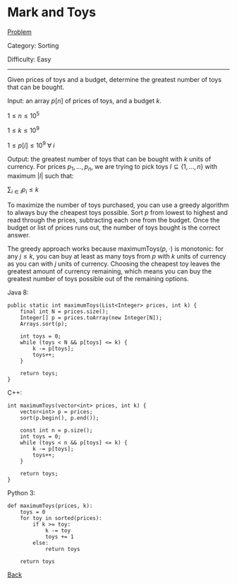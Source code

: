 # Mark and Toys

[Problem](https://www.hackerrank.com/challenges/mark-and-toys/problem)

Category: Sorting

Difficulty: Easy

---

Given prices of toys and a budget, determine the greatest number of toys that
can be bought.

Input: an array $p[n]$ of prices of toys, and a budget $k$.

$1 \leq n \leq 10^5$

$1 \leq k \leq 10^9$

$1 \leq p[i] \leq 10^9 \; \forall \; i$

Output: the greatest number of toys that can be bought with $k$ units of
currency. For prices $p_1, \ldots, p_n$, we are trying to pick toys 
$I \subseteq \{1, \ldots, n\}$ with maximum $|I|$ such that:

$\sum_{i \in I} p_i \leq k$

To maximize the number of toys purchased, you can use a greedy algorithm to
always buy the cheapest toys possible. Sort $p$ from lowest to highest and read
through the prices, subtracting each one from the budget. Once the budget or
list of prices runs out, the number of toys bought is the correct answer.

The greedy approach works because maximumToys$(p, \cdot)$ is monotonic: for any
$j \leq k$, you can buy at least as many toys from $p$ with $k$ units of
currency as you can with $j$ units of currency. Choosing the cheapest toy leaves
the greatest amount of currency remaining, which means you can buy the greatest
number of toys possible out of the remaining options. 

Java 8:
```
public static int maximumToys(List<Integer> prices, int k) {
    final int N = prices.size();
    Integer[] p = prices.toArray(new Integer[N]);
    Arrays.sort(p);
    
    int toys = 0;
    while (toys < N && p[toys] <= k) {
        k -= p[toys];
        toys++;
    }
    
    return toys;
}
```

C++:
```
int maximumToys(vector<int> prices, int k) {
    vector<int> p = prices;
    sort(p.begin(), p.end());
    
    const int n = p.size();
    int toys = 0;
    while (toys < n && p[toys] <= k) {
        k -= p[toys];
        toys++;
    }
    
    return toys;
}
```

Python 3:
```
def maximumToys(prices, k):
    toys = 0
    for toy in sorted(prices):
        if k >= toy:
            k -= toy
            toys += 1
        else:
            return toys
            
    return toys
```

[Back](../../hackerrank.md)
